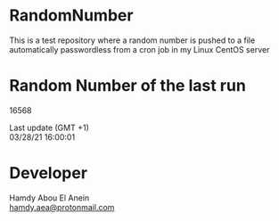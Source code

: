 # RandomNumber    
This is a test repository where a random number is pushed to a file automatically passwordless from a cron job in my Linux CentOS server    
# Random Number of the last run   
16568
      
Last update (GMT +1)    
03/28/21 16:00:01
# Developer    
Hamdy Abou El Anein   
hamdy.aea@protonmail.com
